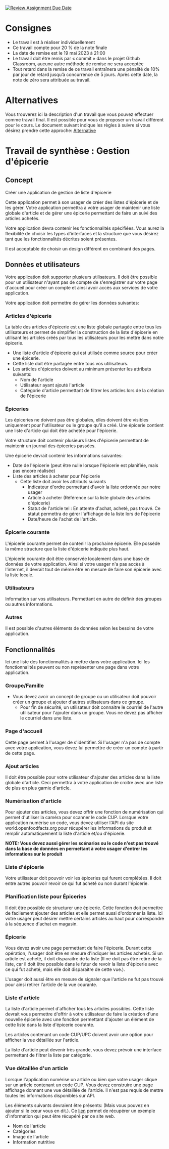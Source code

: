 [![Review Assignment Due Date](https://classroom.github.com/assets/deadline-readme-button-24ddc0f5d75046c5622901739e7c5dd533143b0c8e959d652212380cedb1ea36.svg)](https://classroom.github.com/a/Jd7tHycT)
# Consignes

* Le travail est à réaliser individuellement
* Ce travail compte pour 20 % de la note finale
* La date de remise est le 19 mai 2023 à 21:00
* Le travail doit être remis par « commit » dans le projet Github Classroom, aucune autre méthode de remise ne sera acceptée
* Tout retard dans la remise de ce travail entraînera une pénalité de 10% par jour de retard jusqu’à concurrence de 5 jours. Après cette date, la note de zéro sera attribuée au travail.

# Alternatives

Vous trouverez ici la description d'un travail que vous pouvez effectuer comme travail final. Il est possible pour vous de proposer un travail différent pour le cours. Le document suivant indique les règles à suivre si vous désirez prendre cette approche: [Alternative](Alternative.md)

# Travail de synthèse : Gestion d'épicerie

## Concept
Créer une application de gestion de liste d'épicerie

Cette application permet à son usager de créer des listes d'épicerie et de les gérer. Votre application permettra à votre usager de maintenir une liste globale d'article et de gérer une épicerie permettant de faire un suivi des articles achetés.

Votre application devra contenir les fonctionnalités spécifiées. Vous aurez la flexibilité de choisir les types d'interfaces et la structure que vous désirez tant que les fonctionnalités décrites soient présentes. 

Il est acceptable de choisir un design différent en combinant des pages.

## Données et utilisateurs

Votre application doit supporter plusieurs utilisateurs. Il doit être possible pour un utilisateur n'ayant pas de compte de s'enregistrer sur votre page d'accueil pour créer un compte et ainsi avoir accès aux services de votre application.

Votre application doit permettre de gérer les données suivantes:

### Articles d'épicerie

La table des articles d'épicerie est une liste globale partagée entre tous les utilisateurs et permet de simplifier la construction de la liste d'épicerie en utilisant les articles créés par tous les utilisateurs pour les mettre dans notre épicerie.

* Une liste d'article d'épicerie qui est utilisée comme source pour créer une épicerie.
* Cette liste doit être partagée entre tous vos utilisateurs.
* Les articles d'épiceries doivent au minimum présenter les attributs suivants:
    * Nom de l'article
    * Utilisateur ayant ajouté l'article
    * Catégorie d'article permettant de filtrer les articles lors de la création de l'épicerie

### Épiceries

Les épiceries ne doivent pas être globales, elles doivent être visibles uniquement pour l'utilisateur ou le groupe qu'il a créé. Une épicerie contient une liste d'article qui doit être achetée pour l'épicerie. 

Votre structure doit contenir plusieurs listes d'épicerie permettant de maintenir un journal des épiceries passées. 

Une épicerie devrait contenir les informations suivantes:

* Date de l'épicerie (peut être nulle lorsque l'épicerie est planifiée, mais pas encore réalisée)
* Liste des articles à acheter pour l'épicerie
    * Cette liste doit avoir les attributs suivants
        * Indicateur d'ordre permettant d'avoir la liste ordonnée par notre usager
        * Article à acheter (Référence sur la liste globale des articles d'épicerie)
        * Statut de l'article tel : En attente d'achat, acheté, pas trouvé. Ce statut permettra de gérer l'affichage de la liste lors de l'épicerie
        * Date/heure de l'achat de l'article.

### Épicerie courante

L'épicerie courante permet de contenir la prochaine épicerie. Elle possède la même structure que la liste d'épicerie indiquée plus haut. 

L'épicerie courante doit être conservée localement dans une base de données de votre application. Ainsi si votre usager n'a pas accès à l'internet, il devrait tout de même être en mesure de faire son épicerie avec la liste locale. 

### Utilisateurs

Information sur vos utilisateurs. Permettant en autre de définir des groupes ou autres informations.

### Autres

Il est possible d'autres éléments de données selon les besoins de votre application.

## Fonctionnalités

Ici une liste des fonctionnalités à mettre dans votre application. Ici les fonctionnalités peuvent ou non représenter une page dans votre application.

### Groupe/Famille

* Vous devez avoir un concept de groupe ou un utilisateur doit pouvoir créer un groupe et ajouter d'autres utilisateurs dans ce groupe.
    * Pour fin de sécurité, un utilisateur doit connaitre le courriel de l'autre utilisateur pour l'ajouter dans un groupe. Vous ne devez pas afficher le courriel dans une liste.

### Page d'accueil

Cette page permet à l'usager de s'identifier. Si l'usager n'a pas de compte avec votre application, vous devez lui permettre de créer un compte à partir de cette page.

### Ajout articles

Il doit être possible pour votre utilisateur d'ajouter des articles dans la liste globale d'article. Ceci permettra à votre application de croitre avec une liste de plus en plus garnie d'article.

### Numérisation d'article

Pour ajouter des articles, vous devez offrir une fonction de numérisation qui permet d'utiliser la caméra pour scanner le code CUP. Lorsque votre application numérise un code, vous devez utiliser l'API du site  world.openfoodfacts.org pour récupérer les informations du produit et remplir automatiquement la liste d'article et/ou d'épicerie.

**NOTE: Vous devez aussi gérer les scénarios ou le code n'est pas trouvé dans la base de données en permettant à votre usager d'entrer les informations sur le produit**

### Liste d'épicerie

Votre utilisateur doit pouvoir voir les épiceries qui furent complétées. Il doit entre autres pouvoir revoir ce qui fut acheté ou non durant l'épicerie.

### Planification liste pour Épiceries

Il doit être possible de structurer une épicerie. Cette fonction doit permettre de facilement ajouter des articles et elle permet aussi d'ordonner la liste. Ici votre usager peut désirer mettre certains articles au haut pour correspondre à la séquence d'achat en magasin.

### Épicerie

Vous devez avoir une page permettant de faire l'épicerie. Durant cette opération, l'usager doit être en mesure d'indiquer les articles achetés. Si un article est acheté, il doit disparaitre de la liste (Il ne doit pas être retiré de la liste, car il doit être possible dans le futur de revoir la liste d'épicerie avec ce qui fut acheté, mais elle doit disparaitre de cette vue.). 

L'usager doit aussi être en mesure de signaler que l'article ne fut pas trouvé pour ainsi retirer l'article de la vue courante.

### Liste d'article

La liste d'article permet d'afficher tous les articles possibles. Cette liste devrait vous permettre d'offrir à votre utilisateur de faire la création d'une nouvelle épicerie avec une fonction permettant d'ajouter un élément de cette liste dans la liste d'épicerie courante.

Les articles contenant un code CUP/UPC doivent avoir une option pour afficher la vue détaillée sur l'article.

La liste d'article peut devenir très grande, vous devez prévoir une interface permettant de filtrer la liste par catégorie. 

### Vue détaillée d'un article

Lorsque l'application numérise un article ou bien que votre usager clique sur un article contenant un code CUP. Vous devez construire une page affichage donnant une vue détaillée de l'article. Il n'est pas requis de mettre toutes les informations disponibles sur API. 

Les éléments suivants devraient être présents: (Mais vous pouvez en ajouter si le cœur vous en dit.). Ce [lien](https://world.openfoodfacts.org/api/v2/search?code=066086092902) permet de récupérer un exemple d'information qui peut être récupéré par ce site web.

* Nom de l'article
* Catégories
* Image de l'article
* Information nutritive

